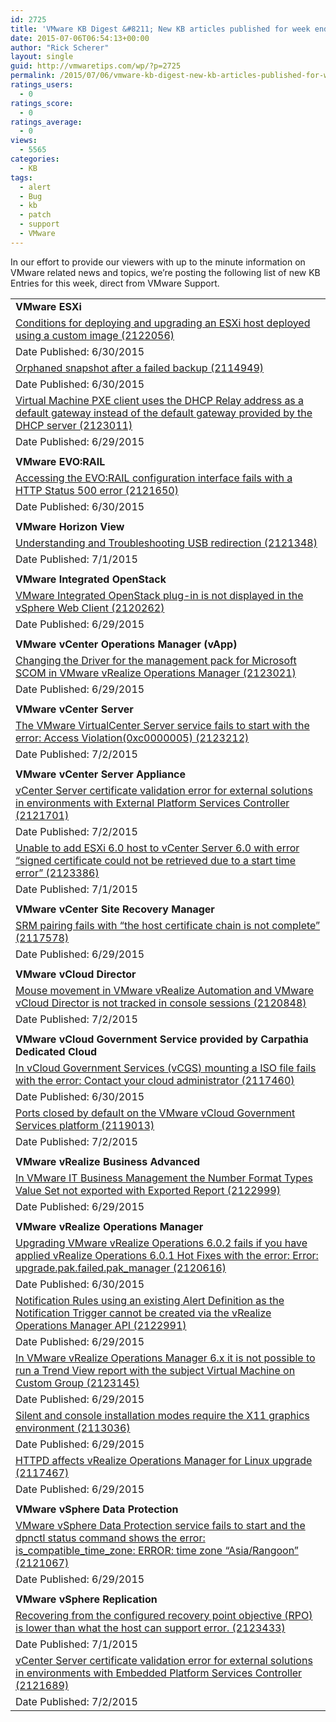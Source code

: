 ```yaml
---
id: 2725
title: 'VMware KB Digest &#8211; New KB articles published for week ending 7/4/15'
date: 2015-07-06T06:54:13+00:00
author: "Rick Scherer"
layout: single
guid: http://vmwaretips.com/wp/?p=2725
permalink: /2015/07/06/vmware-kb-digest-new-kb-articles-published-for-week-ending-7415/
ratings_users:
  - 0
ratings_score:
  - 0
ratings_average:
  - 0
views:
  - 5565
categories:
  - KB
tags:
  - alert
  - Bug
  - kb
  - patch
  - support
  - VMware
---
```

In our effort to provide our viewers with up to the minute information on VMware related news and topics, we&#8217;re posting the following list of new KB Entries for this week, direct from VMware Support.

<!--more-->

<table border="0" cellspacing="0" cellpadding="0">
  <tr>
    <td valign="top" width="727">
      <strong>VMware ESXi</strong>
    </td>
  </tr>
  
  <tr>
    <td valign="top" width="727">
      <a href="http://vmw.re/1S2FU0d">Conditions for deploying and upgrading an ESXi host deployed using a custom image (2122056)</a>
    </td>
  </tr>
  
  <tr>
    <td valign="top" width="727">
      Date Published: 6/30/2015
    </td>
  </tr>
  
  <tr>
    <td valign="top" width="727">
      <a href="http://vmw.re/1gjnD3a">Orphaned snapshot after a failed backup (2114949)</a>
    </td>
  </tr>
  
  <tr>
    <td valign="top" width="727">
      Date Published: 6/30/2015
    </td>
  </tr>
  
  <tr>
    <td valign="top" width="727">
      <a href="http://vmw.re/1gjnFrz">Virtual Machine PXE client uses the DHCP Relay address as a default gateway instead of the default gateway provided by the DHCP server (2123011)</a>
    </td>
  </tr>
  
  <tr>
    <td valign="top" width="727">
      Date Published: 6/29/2015
    </td>
  </tr>
  
  <tr>
    <td valign="top" width="727">
    </td>
  </tr>
  
  <tr>
    <td valign="top" width="727">
      <strong>VMware EVO:RAIL</strong>
    </td>
  </tr>
  
  <tr>
    <td valign="top" width="727">
      <a href="http://vmw.re/1S2FU0h">Accessing the EVO:RAIL configuration interface fails with a HTTP Status 500 error (2121650)</a>
    </td>
  </tr>
  
  <tr>
    <td valign="top" width="727">
      Date Published: 6/30/2015
    </td>
  </tr>
  
  <tr>
    <td valign="top" width="727">
    </td>
  </tr>
  
  <tr>
    <td valign="top" width="727">
      <strong>VMware Horizon View</strong>
    </td>
  </tr>
  
  <tr>
    <td valign="top" width="727">
      <a href="http://vmw.re/1gjnD3c">Understanding and Troubleshooting USB redirection (2121348)</a>
    </td>
  </tr>
  
  <tr>
    <td valign="top" width="727">
      Date Published: 7/1/2015
    </td>
  </tr>
  
  <tr>
    <td valign="top" width="727">
    </td>
  </tr>
  
  <tr>
    <td valign="top" width="727">
      <strong>VMware Integrated OpenStack</strong>
    </td>
  </tr>
  
  <tr>
    <td valign="top" width="727">
      <a href="http://vmw.re/1S2FU0j">VMware Integrated OpenStack plug-in is not displayed in the vSphere Web Client (2120262)</a>
    </td>
  </tr>
  
  <tr>
    <td valign="top" width="727">
      Date Published: 6/29/2015
    </td>
  </tr>
  
  <tr>
    <td valign="top" width="727">
    </td>
  </tr>
  
  <tr>
    <td valign="top" width="727">
      <strong>VMware vCenter Operations Manager (vApp)</strong>
    </td>
  </tr>
  
  <tr>
    <td valign="top" width="727">
      <a href="http://vmw.re/1gjnFrB">Changing the Driver for the management pack for Microsoft SCOM in VMware vRealize Operations Manager (2123021)</a>
    </td>
  </tr>
  
  <tr>
    <td valign="top" width="727">
      Date Published: 6/29/2015
    </td>
  </tr>
  
  <tr>
    <td valign="top" width="727">
    </td>
  </tr>
  
  <tr>
    <td valign="top" width="727">
      <strong>VMware vCenter Server</strong>
    </td>
  </tr>
  
  <tr>
    <td valign="top" width="727">
      <a href="http://vmw.re/1S2FUNL">The VMware VirtualCenter Server service fails to start with the error: Access Violation(0xc0000005) (2123212)</a>
    </td>
  </tr>
  
  <tr>
    <td valign="top" width="727">
      Date Published: 7/2/2015
    </td>
  </tr>
  
  <tr>
    <td valign="top" width="727">
    </td>
  </tr>
  
  <tr>
    <td valign="top" width="727">
      <strong>VMware vCenter Server Appliance</strong>
    </td>
  </tr>
  
  <tr>
    <td valign="top" width="727">
      <a href="http://vmw.re/1gjnDjs">vCenter Server certificate validation error for external solutions in environments with External Platform Services Controller (2121701)</a>
    </td>
  </tr>
  
  <tr>
    <td valign="top" width="727">
      Date Published: 7/2/2015
    </td>
  </tr>
  
  <tr>
    <td valign="top" width="727">
      <a href="http://vmw.re/1S2FUNN">Unable to add ESXi 6.0 host to vCenter Server 6.0 with error &#8220;signed certificate could not be retrieved due to a start time error&#8221; (2123386)</a>
    </td>
  </tr>
  
  <tr>
    <td valign="top" width="727">
      Date Published: 7/1/2015
    </td>
  </tr>
  
  <tr>
    <td valign="top" width="727">
    </td>
  </tr>
  
  <tr>
    <td valign="top" width="727">
      <strong>VMware vCenter Site Recovery Manager</strong>
    </td>
  </tr>
  
  <tr>
    <td valign="top" width="727">
      <a href="http://vmw.re/1gjnFrD">SRM pairing fails with &#8220;the host certificate chain is not complete&#8221; (2117578)</a>
    </td>
  </tr>
  
  <tr>
    <td valign="top" width="727">
      Date Published: 6/29/2015
    </td>
  </tr>
  
  <tr>
    <td valign="top" width="727">
    </td>
  </tr>
  
  <tr>
    <td valign="top" width="727">
      <strong>VMware vCloud Director</strong>
    </td>
  </tr>
  
  <tr>
    <td valign="top" width="727">
      <a href="http://vmw.re/1S2FU0l">Mouse movement in VMware vRealize Automation and VMware vCloud Director is not tracked in console sessions (2120848)</a>
    </td>
  </tr>
  
  <tr>
    <td valign="top" width="727">
      Date Published: 7/2/2015
    </td>
  </tr>
  
  <tr>
    <td valign="top" width="727">
    </td>
  </tr>
  
  <tr>
    <td valign="top" width="727">
      <strong>VMware vCloud Government Service provided by Carpathia Dedicated Cloud</strong>
    </td>
  </tr>
  
  <tr>
    <td valign="top" width="727">
      <a href="http://vmw.re/1gjnFrF">In vCloud Government Services (vCGS) mounting a ISO file fails with the error: Contact your cloud administrator (2117460)</a>
    </td>
  </tr>
  
  <tr>
    <td valign="top" width="727">
      Date Published: 6/30/2015
    </td>
  </tr>
  
  <tr>
    <td valign="top" width="727">
      <a href="http://vmw.re/1S2FU0n">Ports closed by default on the VMware vCloud Government Services platform (2119013)</a>
    </td>
  </tr>
  
  <tr>
    <td valign="top" width="727">
      Date Published: 7/2/2015
    </td>
  </tr>
  
  <tr>
    <td valign="top" width="727">
    </td>
  </tr>
  
  <tr>
    <td valign="top" width="727">
      <strong>VMware vRealize Business Advanced</strong>
    </td>
  </tr>
  
  <tr>
    <td valign="top" width="727">
      <a href="http://vmw.re/1gjnDju">In VMware IT Business Management the Number Format Types Value Set not exported with Exported Report (2122999)</a>
    </td>
  </tr>
  
  <tr>
    <td valign="top" width="727">
      Date Published: 6/29/2015
    </td>
  </tr>
  
  <tr>
    <td valign="top" width="727">
    </td>
  </tr>
  
  <tr>
    <td valign="top" width="727">
      <strong>VMware vRealize Operations Manager</strong>
    </td>
  </tr>
  
  <tr>
    <td valign="top" width="727">
      <a href="http://vmw.re/1S2FUgB">Upgrading VMware vRealize Operations 6.0.2 fails if you have applied vRealize Operations 6.0.1 Hot Fixes with the error: Error: upgrade.pak.failed.pak_manager (2120616)</a>
    </td>
  </tr>
  
  <tr>
    <td valign="top" width="727">
      Date Published: 6/30/2015
    </td>
  </tr>
  
  <tr>
    <td valign="top" width="727">
      <a href="http://vmw.re/1gjnDjw">Notification Rules using an existing Alert Definition as the Notification Trigger cannot be created via the vRealize Operations Manager API (2122991)</a>
    </td>
  </tr>
  
  <tr>
    <td valign="top" width="727">
      Date Published: 6/29/2015
    </td>
  </tr>
  
  <tr>
    <td valign="top" width="727">
      <a href="http://vmw.re/1S2FUNP">In VMware vRealize Operations Manager 6.x it is not possible to run a Trend View report with the subject Virtual Machine on Custom Group (2123145)</a>
    </td>
  </tr>
  
  <tr>
    <td valign="top" width="727">
      Date Published: 6/29/2015
    </td>
  </tr>
  
  <tr>
    <td valign="top" width="727">
      <a href="http://vmw.re/1gjnFrH">Silent and console installation modes require the X11 graphics environment (2113036)</a>
    </td>
  </tr>
  
  <tr>
    <td valign="top" width="727">
      Date Published: 6/29/2015
    </td>
  </tr>
  
  <tr>
    <td valign="top" width="727">
      <a href="http://vmw.re/1S2FUgD">HTTPD affects vRealize Operations Manager for Linux upgrade (2117467)</a>
    </td>
  </tr>
  
  <tr>
    <td valign="top" width="727">
      Date Published: 6/29/2015
    </td>
  </tr>
  
  <tr>
    <td valign="top" width="727">
    </td>
  </tr>
  
  <tr>
    <td valign="top" width="727">
      <strong>VMware vSphere Data Protection</strong>
    </td>
  </tr>
  
  <tr>
    <td valign="top" width="727">
      <a href="http://vmw.re/1gjnDjA">VMware vSphere Data Protection service fails to start and the dpnctl status command shows the error: is_compatible_time_zone: ERROR: time zone &#8220;Asia/Rangoon&#8221; (2121067)</a>
    </td>
  </tr>
  
  <tr>
    <td valign="top" width="727">
      Date Published: 6/29/2015
    </td>
  </tr>
  
  <tr>
    <td valign="top" width="727">
    </td>
  </tr>
  
  <tr>
    <td valign="top" width="727">
      <strong>VMware vSphere Replication</strong>
    </td>
  </tr>
  
  <tr>
    <td valign="top" width="727">
      <a href="http://vmw.re/1S2FUNR">Recovering from the configured recovery point objective (RPO) is lower than what the host can support error. (2123433)</a>
    </td>
  </tr>
  
  <tr>
    <td valign="top" width="727">
      Date Published: 7/1/2015
    </td>
  </tr>
  
  <tr>
    <td valign="top" width="727">
      <a href="http://vmw.re/1S2FUgH">vCenter Server certificate validation error for external solutions in environments with Embedded Platform Services Controller (2121689)</a>
    </td>
  </tr>
  
  <tr>
    <td valign="top" width="727">
      Date Published: 7/2/2015
    </td>
  </tr>
</table>

<div class="feedflare">
</div>